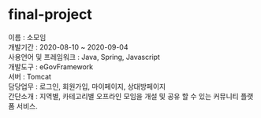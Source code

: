 # final-project
이름 : 소모임  
개발기간 : 2020-08-10 ~ 2020-09-04  
사용언어 및 프레임워크 : Java, Spring, Javascript  
개발도구 : eGovFramework  
서버 : Tomcat  
담당업무 : 로그인, 회원가입, 마이페이지, 상대방페이지  
간단소개 : 지역별, 카테고리별 오프라인 모임을 개설 및 공유 할 수 있는 커뮤니티 플랫폼 서비스.  
